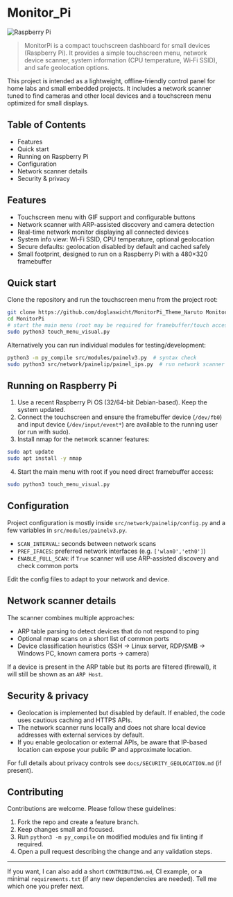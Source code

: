 # Monitor_Pi
![Raspberry Pi](https://github.com/doglaswicht/miniecran35/blob/main/assets/gifs2/raspberry_monitor.gif)

> MonitorPi is a compact touchscreen dashboard for small devices (Raspberry Pi). It provides a simple touchscreen menu, network device scanner, system information (CPU temperature, Wi‑Fi SSID), and safe geolocation options.

This project is intended as a lightweight, offline‑friendly control panel for home labs and small embedded projects. It includes a network scanner tuned to find cameras and other local devices and a touchscreen menu optimized for small displays.

## Table of Contents

- Features
- Quick start
- Running on Raspberry Pi
- Configuration
- Network scanner details
- Security & privacy


## Features

- Touchscreen menu with GIF support and configurable buttons
- Network scanner with ARP-assisted discovery and camera detection
- Real-time network monitor displaying all connected devices
- System info view: Wi‑Fi SSID, CPU temperature, optional geolocation
- Secure defaults: geolocation disabled by default and cached safely
- Small footprint, designed to run on a Raspberry Pi with a 480×320 framebuffer

## Quick start

Clone the repository and run the touchscreen menu from the project root:

```bash
git clone https://github.com/doglaswicht/MonitorPi_Theme_Naruto MonitorPi
cd MonitorPi
# start the main menu (root may be required for framebuffer/touch access)
sudo python3 touch_menu_visual.py
```

Alternatively you can run individual modules for testing/development:

```bash
python3 -m py_compile src/modules/painelv3.py  # syntax check
sudo python3 src/network/painelip/painel_ips.py  # run network scanner
```

## Running on Raspberry Pi

1. Use a recent Raspberry Pi OS (32/64-bit Debian-based). Keep the system updated.
2. Connect the touchscreen and ensure the framebuffer device (`/dev/fb0`) and input device (`/dev/input/event*`) are available to the running user (or run with sudo).
3. Install nmap for the network scanner features:

```bash
sudo apt update
sudo apt install -y nmap
```

4. Start the main menu with root if you need direct framebuffer access:

```bash
sudo python3 touch_menu_visual.py
```

## Configuration

Project configuration is mostly inside `src/network/painelip/config.py` and a few variables in `src/modules/painelv3.py`.

- `SCAN_INTERVAL`: seconds between network scans
- `PREF_IFACES`: preferred network interfaces (e.g. `['wlan0','eth0']`)
- `ENABLE_FULL_SCAN`: if `True` scanner will use ARP-assisted discovery and check common ports

Edit the config files to adapt to your network and device.

## Network scanner details

The scanner combines multiple approaches:

- ARP table parsing to detect devices that do not respond to ping
- Optional nmap scans on a short list of common ports
- Device classification heuristics (SSH → Linux server, RDP/SMB → Windows PC, known camera ports → camera)

If a device is present in the ARP table but its ports are filtered (firewall), it will still be shown as an `ARP Host`.

## Security & privacy

- Geolocation is implemented but disabled by default. If enabled, the code uses cautious caching and HTTPS APIs.
- The network scanner runs locally and does not share local device addresses with external services by default.
- If you enable geolocation or external APIs, be aware that IP-based location can expose your public IP and approximate location.

For full details about privacy controls see `docs/SECURITY_GEOLOCATION.md` (if present).

## Contributing

Contributions are welcome. Please follow these guidelines:

1. Fork the repo and create a feature branch.
2. Keep changes small and focused.
3. Run `python3 -m py_compile` on modified modules and fix linting if required.
4. Open a pull request describing the change and any validation steps.


---

If you want, I can also add a short `CONTRIBUTING.md`, CI example, or a minimal `requirements.txt` (if any new dependencies are needed). Tell me which one you prefer next.
